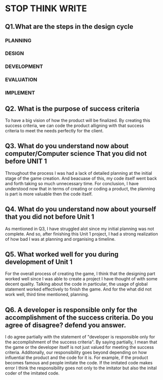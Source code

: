 # STOP THINK WRITE

## Q1.What are the steps in the design cycle
### PLANNING 
### DESIGN 
### DEVELOPMENT 
### EVALUATION 
### IMPLEMENT

## Q2. What is the purpose of success criteria
To have a big vision of how the product will be finalized. By creating this success criteria, we can code the product alligning with that success criteria to meet the needs perfectly for the client.

## Q3. What do you understand now about computer/Computer science That you did not before UNIT 1
Throughout the process I was had a lack of detailed planning at the initial stage of the game creation. And beacuase of this, my code itself went back and forth taking so much unnecessary time. For conclusion, I have understood now that in terms of creating or coding a product, the planning is part is more valuable then the code itself.

## Q4. What do you understand now about yourself that you did not before Unit 1
As mentioned in Q3, I have struggled alot since my initial planning was not complete. And so, after finishing this Unit 1 project, I had a strong realization of how bad I was at planning and organising a timeline. 

## Q5. What worked well for you during development of Unit 1
For the overall process of creating the game, I think that the designing part worked well since I was able to create a project I have thought of with some decent quality. Talking about the code in particular, the usage of global statement worked effectively to finish the game. And for the what did not work well, third time mentioned, planning.

## Q6. A developer is responsible only for the accomplishment of the success criteria. Do you agree of disagree? defend you answer.
I do agree partially with the statement of "developer is responsible only for the accomplishment of the success criteria". By saying partially, I mean that the game or the developer itself is not just valued for meeting the success criteria. Additonally, our responsibility goes beyond depending on how influential the product and the code for it is. For example, if the product becomes famous and people imitate the code. If the imitated code makes error I think the responsibility goes not only to the imitator but also the inital coder of the imitated code.
